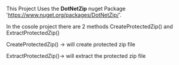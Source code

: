 This Project Uses the **DotNetZip** nuget Package 'https://www.nuget.org/packages/DotNetZip/'.

In the cosole project there are 2 methods CreateProtectedZip() and ExtractProtectedZip()

CreateProtectedZip() -> will create protected zip file 

ExtractProtectedZip()-> will extract the protected zip file
